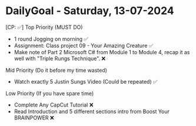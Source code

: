 # DailyGoal - Saturday, 13-07-2024
[CP: ✅]
Top Priority (MUST DO)
- 1 round Jogging on morning ✅
- Assignment: Class project 09 - Your Amazing Creature ✅
- Make note of Part 2 Microsoft C# from Module 1 to Module 4, recap it as well with "Triple Rungs Technique". ❌

Mid Priority (Do it before my time wasted)
- Watch exactly 5 Justin Sungs Video (Could be repeated) ✅

Low Priority (If you have spare time)
- Complete Any CapCut Tutorial ❌
- Read Introduction and 5 different sections intro from Boost Your BRAINPOWER ❌
